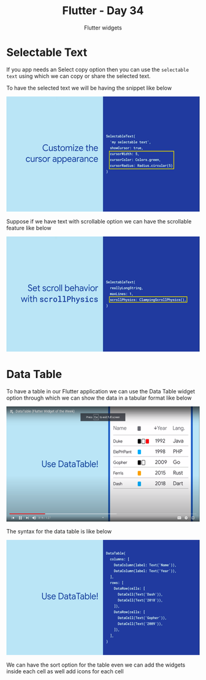 <div align="center">
  <h1>Flutter - Day 34</h1>
  <p>Flutter widgets</p>
</div>

# Selectable Text

If you app needs an Select copy option then you can use the `selectable text` using which we can copy or share the selected text.

To have the selected text we will be having the snippet like below

<div align="center">
   <img src="../../assets/Day34/selectabletext.png" alt="flutter" height="300">
</div>

Suppose if we have text with scrollable option we can have the scrollable feature like below

<div align="center">
   <img src="../../assets/Day34/scrollableTExt.png" alt="flutter" height="300">
</div>

# Data Table

To have a table in our Flutter application we can use the Data Table widget option through which we can show the data in a tabular format like below

<div align="center">
   <img src="../../assets/Day34/datatable.png" alt="flutter" height="300">
</div>

The syntax for the data table is like below

<div align="center">
   <img src="../../assets/Day34/datatablesyntax.png" alt="flutter" height="300">
</div>

We can have the sort option for the table even we can add the widgets inside each cell as well add icons for each cell